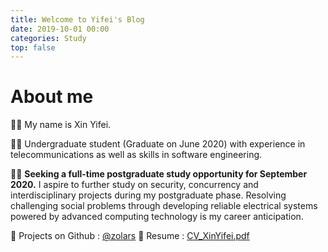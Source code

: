 ```yaml
---
title: Welcome to Yifei's Blog
date: 2019-10-01 00:00
categories: Study
top: false
---
```


# About me

💁‍♂️ My name is Xin Yifei.

👨‍🎓 Undergraduate student (Graduate on June 2020) with experience in telecommunications as well as skills in software engineering.

🙋‍♂️ **Seeking a full-time postgraduate study opportunity for September 2020.** I aspire to further study on security, concurrency and interdisciplinary projects during my postgraduate phase. Resolving challenging social problems through developing reliable electrical systems powered by advanced computing technology is my career anticipation.

🔗 Projects on Github : [@zolars](https://github.com/zolars)
📝 Resume : [CV_XinYifei.pdf](https://drive.google.com/open?id=1OKNf0rAQFc4LQCJ669ZhVz_eLkJmOLnT)
